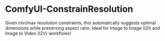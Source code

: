 # ComfyUI-ConstrainResolution
Given min/max resolution constraints, this automatically suggests optimal dimensions while preserving aspect ratio. Ideal for Image to Image (I2I) and Image to Video (I2V) workflows!
